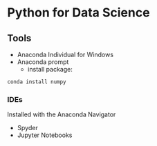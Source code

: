 # Python for Data Science

## Tools

- Anaconda Individual for Windows
- Anaconda prompt
    - install package:
```bash
conda install numpy
```
### IDEs

Installed with the Anaconda Navigator

- Spyder
- Jupyter Notebooks
